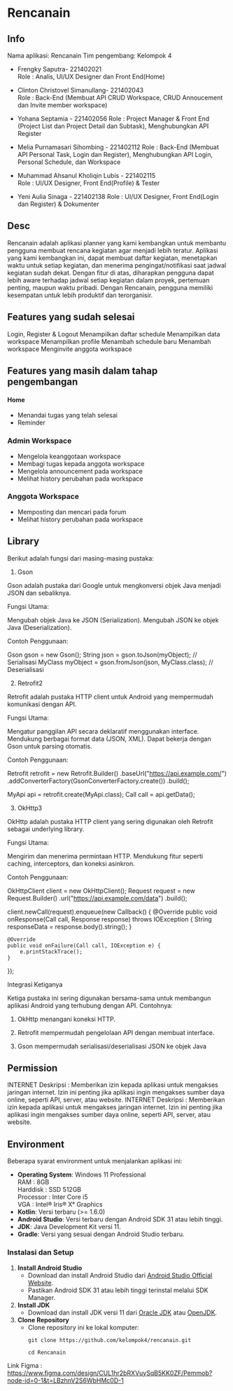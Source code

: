 # Rencanain

## Info

Nama aplikasi: Rencanain
Tim pengembang: Kelompok 4

- Frengky Saputra- 221402021  
  Role : Analis, UI/UX Designer dan Front End(Home)

- Clinton Christovel Simanullang- 221402043  
  Role : Back-End (Membuat API CRUD Workspace, CRUD Annoucement dan Invite member workspace)

- Yohana Septamia - 221402056
  Role : Project Manager & Front End (Project List dan Project Detail dan Subtask), Menghubungkan API Register

- Melia Purnamasari Sihombing - 221402112
  Role : Back-End (Membuat API Personal Task, Login dan Register), Menghubungkan API Login, Personal Schedule, dan Workspace

- Muhammad Ahsanul Kholiqin Lubis - 221402115  
  Role : UI/UX Designer, Front End(Profile) & Tester

- Yeni Aulia Sinaga - 221402138
  Role : UI/UX Designer, Front End(Login dan Register) & Dokumenter

## Desc

Rencanain adalah aplikasi planner yang kami kembangkan untuk membantu pengguna membuat rencana kegiatan agar menjadi lebih teratur. Aplikasi yang kami kembangkan ini, dapat membuat daftar kegiatan, menetapkan waktu untuk setiap kegiatan, dan menerima pengingat/notifikasi saat jadwal kegiatan sudah dekat. Dengan fitur di atas, diharapkan pengguna dapat lebih aware terhadap jadwal setiap kegiatan dalam proyek, pertemuan penting, maupun waktu pribadi. Dengan Rencanain, pengguna memiliki kesempatan untuk lebih produktif dan terorganisir.


## Features yang sudah selesai
Login,  Register & Logout
Menampilkan daftar schedule
Menampilkan data workspace
Menampilkan profile
Menambah schedule baru
Menambah workspace
Menginvite anggota workspace



## Features yang masih dalam tahap pengembangan

#### Home
- Menandai tugas yang telah selesai
- Reminder

### Admin Workspace
- Mengelola keanggotaan workspace
- Membagi tugas kepada anggota workspace
- Mengelola announcement pada workspace
- Melihat history perubahan pada workspace

### Anggota Workspace
- Memposting dan mencari pada forum
- Melihat history perubahan pada workspace

## Library
Berikut adalah fungsi dari masing-masing pustaka:

1. Gson

Gson adalah pustaka dari Google untuk mengkonversi objek Java menjadi JSON dan sebaliknya.

Fungsi Utama:

Mengubah objek Java ke JSON (Serialization).
Mengubah JSON ke objek Java (Deserialization).


Contoh Penggunaan:

Gson gson = new Gson();
String json = gson.toJson(myObject); // Serialisasi
MyClass myObject = gson.fromJson(json, MyClass.class); // Deserialisasi


2. Retrofit2

Retrofit adalah pustaka HTTP client untuk Android yang mempermudah komunikasi dengan API.

Fungsi Utama:

Mengatur panggilan API secara deklaratif menggunakan interface.
Mendukung berbagai format data (JSON, XML).
Dapat bekerja dengan Gson untuk parsing otomatis.


Contoh Penggunaan:

Retrofit retrofit = new Retrofit.Builder()
.baseUrl("https://api.example.com/")
.addConverterFactory(GsonConverterFactory.create())
.build();

MyApi api = retrofit.create(MyApi.class);
Call<MyResponse> call = api.getData();


3. OkHttp3

OkHttp adalah pustaka HTTP client yang sering digunakan oleh Retrofit sebagai underlying library.

Fungsi Utama:

Mengirim dan menerima permintaan HTTP.
Mendukung fitur seperti caching, interceptors, dan koneksi asinkron.


Contoh Penggunaan:

OkHttpClient client = new OkHttpClient();
Request request = new Request.Builder()
.url("https://api.example.com/data")
.build();

client.newCall(request).enqueue(new Callback() {
@Override
public void onResponse(Call call, Response response) throws IOException {
String responseData = response.body().string();
}

    @Override
    public void onFailure(Call call, IOException e) {
        e.printStackTrace();
    }
});

Integrasi Ketiganya

Ketiga pustaka ini sering digunakan bersama-sama untuk membangun aplikasi Android yang terhubung dengan API. Contohnya:

1. OkHttp menangani koneksi HTTP.


2. Retrofit mempermudah pengelolaan API dengan membuat interface.


3. Gson mempermudah serialisasi/deserialisasi JSON ke objek Java


## Permission
INTERNET Deskripsi : Memberikan izin kepada aplikasi untuk mengakses jaringan internet. Izin ini penting jika aplikasi ingin mengakses sumber daya online, seperti API, server, atau website.
INTERNET Deskripsi : Memberikan izin kepada aplikasi untuk mengakses jaringan internet. Izin ini penting jika aplikasi ingin mengakses sumber daya online, seperti API, server, atau website.

## Environment

Beberapa syarat environment untuk menjalankan aplikasi ini:

- **Operating System**: Windows 11 Professional  
  RAM : 8GB  
  Harddisk : SSD 512GB  
  Processor : Inter Core i5  
  VGA : Intel® Iris® Xᵉ Graphics
- **Kotlin**: Versi terbaru (>= 1.6.0)
- **Android Studio**: Versi terbaru dengan Android SDK 31 atau lebih tinggi.
- **JDK**: Java Development Kit versi 11.
- **Gradle**: Versi yang sesuai dengan Android Studio terbaru.

### Instalasi dan Setup

1. **Install Android Studio**
    - Download dan install Android Studio dari [Android Studio Official Website](https://developer.android.com/studio).
    - Pastikan Android SDK 31 atau lebih tinggi terinstal melalui SDK Manager.
2. **Install JDK**
    - Download dan install JDK versi 11 dari [Oracle JDK](https://www.oracle.com/java/technologies/javase-jdk11-downloads.html) atau [OpenJDK](https://openjdk.java.net/install/).
3. **Clone Repository**
    - Clone repository ini ke lokal komputer:
      ```
      git clone https://github.com/kelompok4/rencanain.git
      ```
      ```
      cd Rencanain
      ```

Link Figma : https://www.figma.com/design/CUL1hr2bRXVuySqB5KK0ZF/Pemmob?node-id=0-1&t=LBzhnV2S6WbHMc0D-1
